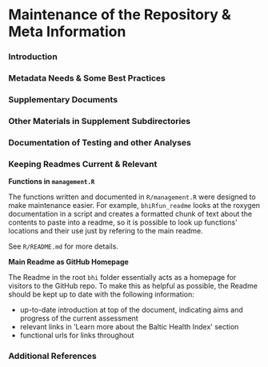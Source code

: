 # Maintenance of the Repository & Meta Information

### Introduction



### Metadata Needs & Some Best Practices

### Supplementary Documents

### Other Materials in Supplement Subdirectories

### Documentation of Testing and other Analyses

### Keeping Readmes Current & Relevant

**Functions in `management.R`**

The functions written and documented in `R/management.R` were designed to make maintenance easier. 
For example, `bhiRfun_readme` looks at the roxygen documentation in a script and creates a formatted chunk of text about the contents to paste into a readme, so it is possible to look up functions' locations and their use just by refering to the main readme. 

See `R/README.md` for more details.


**Main Readme as GitHub Homepage**

The Readme in the root `bhi` folder essentially acts as a homepage for visitors to the GitHub repo. 
To make this as helpful as possible, the Readme should be kept up to date with the following information:

* up-to-date introduction at top of the document, indicating aims and progress of the current assessment
* relevant links in 'Learn more about the Baltic Health Index' section
* functional urls for links throughout


### Additional References
